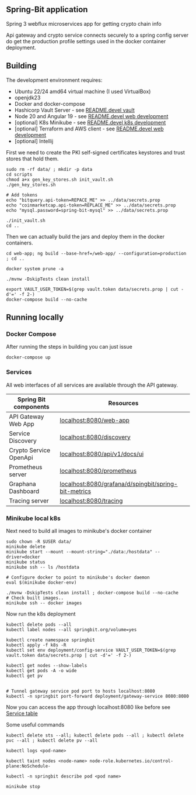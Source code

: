 ## Spring-Bit application

Spring 3 webflux microservices app for getting crypto chain info

Api gateway and crypto service connects securely to a spring config server do get the production profile settings used in the docker container deployment.


## Building

The development environment requires:

- Ubuntu 22/24 amd64 virtual machine (I used VirtualBox)
- openjdk23
- Docker and docker-compose
- Hashicorp Vault Server - see [README.devel vault](README.devel.md#vault-install)
- Node 20 and Angular 19 - see [README.devel web development](README.devel.md#web-development)
- [optional] K8s Minikube - see [README.devel k8s development](README.devel.md#kubernetes-development)
- [optional] Terraform and AWS client - see [README.devel web development](README.devel.md#terraform-aws-deployment)
- [optional] Intellij

First we need to create the PKI self-signed certificates keystores and trust stores that hold them.

```consoles
sudo rm -rf data/ ; mkdir -p data
cd scripts
chmod a+x gen_key_stores.sh init_vault.sh
./gen_key_stores.sh

# Add tokens
echo "bitquery.api-token=REPACE_ME" >> ../data/secrets.prop
echo "coinmarketcap.api-token=REPLACE_ME" >> ../data/secrets.prop
echo "mysql.password=spring-bit-mysql" >> ../data/secrets.prop

./init_vault.sh
cd ..
```

Then we can actually build the jars and deploy them in the docker containers.

```console
cd web-app; ng build --base-href=/web-app/ --configuration=production ; cd ..

docker system prune -a

./mvnw -DskipTests clean install

export VAULT_USER_TOKEN=$(grep vault.token data/secrets.prop | cut -d'=' -f 2-)
docker-compose build --no-cache
```

## Running locally

### Docker Compose

After running the steps in building you can just issue

```console
docker-compose up
```

### Services

All web interfaces of all services are available through the API gateway.


| Spring Bit components  | Resources                                                                                                           |
|------------------------|---------------------------------------------------------------------------------------------------------------------|
| API Gateway Web App    | [localhost:8080/web-app](http://localhost:8080/web-app)                                                             |
| Service Discovery      | [localhost:8080/discovery](http://localhost:8080/discovery)                                                         |
| Crypto Service OpenApi | [localhost:8080/api/v1/docs/ui](http://localhost:8080/api/v1/docs/ui)                                               |
| Prometheus server      | [localhost:8080/prometheus](http://localhost:8080/prometheus)                                                       |
| Graphana Dashboard     | [localhost:8080/grafana/d/spingbit/spring-bit-metrics](http://localhost:8080/grafana/d/spingbit/spring-bit-metrics) |
| Tracing server         | [localhost:8080/tracing](http://localhost:8080/tracing)                                                             |

### Minikube local k8s

Next need to build all images to minikube's docker container
```console
sudo chown -R $USER data/
minikube delete
minikube start --mount --mount-string="./data:/hostdata" --driver=docker
minikube status
minikube ssh -- ls /hostdata

# Configure docker to point to minikube's docker daemon
eval $(minikube docker-env)

./mvnw -DskipTests clean install ; docker-compose build --no-cache
# Check built images..
minikube ssh -- docker images
```

Now run the k8s deployment
```console
kubectl delete pods --all
kubectl label nodes --all springbit.org/volume=yes

kubectl create namespace springbit
kubectl apply -f k8s -R 
kubectl set env deployment/config-service VAULT_USER_TOKEN=$(grep vault.token data/secrets.prop | cut -d'=' -f 2-)

kubectl get nodes --show-labels
kubectl get pods -A -o wide
kubectl get pv 


# Tunnel gateway service pod port to hosts localhost:8080
kubectl -n springbit port-forward deployment/gateway-service 8080:8080
```
Now you can access the app through localhost:8080 like before see [Service table](#Services)

Some useful commands
```console
kubectl delete sts --all; kubectl delete pods --all ; kubectl delete pvc --all ; kubectl delete pv --all

kubectl logs <pod-name>

kubectl taint nodes <node-name> node-role.kubernetes.io/control-plane:NoSchedule-

kubectl -n springbit describe pod <pod name>

minikube stop
```

